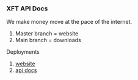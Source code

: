 ### XFT API Docs

We make money move at the pace of the internet. 

1. Master branch = website
2. Main branch = downloads



Deployments

1. [website](https://xft-bridge.netlify.app/)
2. [api docs](#)
